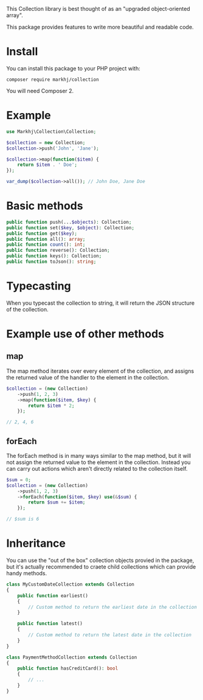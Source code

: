 This Collection library is best thought of as an "upgraded object-oriented array".

This package provides features to write more beautiful and readable code.

# Install
You can install this package to your PHP project with:
```
composer require markhj/collection
```
You will need Composer 2.

# Example
```php
use Markhj\Collection\Collection;

$collection = new Collection;
$collection->push('John', 'Jane');

$collection->map(function($item) {
	return $item . ' Doe';
});

var_dump($collection->all()); // John Doe, Jane Doe
```

# Basic methods
```php
public function push(...$objects): Collection;
public function set($key, $object): Collection;
public function get($key);
public function all(): array;
public function count(): int;
public function reverse(): Collection;
public function keys(): Collection;
public function toJson(): string;
```

# Typecasting
When you typecast the collection to string, it will return the JSON structure of the collection.

# Example use of other methods
## map
The map method iterates over every element of the collection, and assigns the returned value of the handler to the element in the collection.
````php
$collection = (new Collection)
	->push(1, 2, 3)
	->map(function($item, $key) {
		return $item * 2;
	});

// 2, 4, 6
````
## forEach
The forEach method is in many ways similar to the map method, but it will not assign the returned value to the element in the collection.
Instead you can carry out actions which aren't directly related to the collection itself.
````php
$sum = 0;
$collection = (new Collection)
	->push(1, 2, 3)
	->forEach(function($item, $key) use(&$sum) {
		return $sum += $item;
	});

// $sum is 6
````

# Inheritance
You can use the "out of the box" collection objects provied in the package, but it's actually recommended to craete child collections which can provide handy methods.

```php
class MyCustomDateCollection extends Collection
{
	public function earliest()
	{
		// Custom method to return the earliest date in the collection
	}

	public function latest()
	{
		// Custom method to return the latest date in the collection
	}
}
```

```php
class PaymentMethodCollection extends Collection
{
	public function hasCreditCard(): bool
	{
		// ...
	}
}
```
